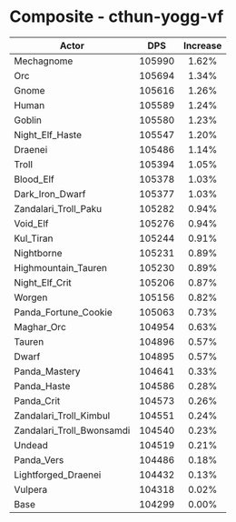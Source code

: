 # Composite - cthun-yogg-vf
| Actor | DPS | Increase |
|---|:---:|:---:|
|Mechagnome|105990|1.62%|
|Orc|105694|1.34%|
|Gnome|105616|1.26%|
|Human|105589|1.24%|
|Goblin|105580|1.23%|
|Night_Elf_Haste|105547|1.20%|
|Draenei|105486|1.14%|
|Troll|105394|1.05%|
|Blood_Elf|105378|1.03%|
|Dark_Iron_Dwarf|105377|1.03%|
|Zandalari_Troll_Paku|105282|0.94%|
|Void_Elf|105276|0.94%|
|Kul_Tiran|105244|0.91%|
|Nightborne|105231|0.89%|
|Highmountain_Tauren|105230|0.89%|
|Night_Elf_Crit|105206|0.87%|
|Worgen|105156|0.82%|
|Panda_Fortune_Cookie|105063|0.73%|
|Maghar_Orc|104954|0.63%|
|Tauren|104896|0.57%|
|Dwarf|104895|0.57%|
|Panda_Mastery|104641|0.33%|
|Panda_Haste|104586|0.28%|
|Panda_Crit|104573|0.26%|
|Zandalari_Troll_Kimbul|104551|0.24%|
|Zandalari_Troll_Bwonsamdi|104540|0.23%|
|Undead|104519|0.21%|
|Panda_Vers|104486|0.18%|
|Lightforged_Draenei|104432|0.13%|
|Vulpera|104318|0.02%|
|Base|104299|0.00%|
